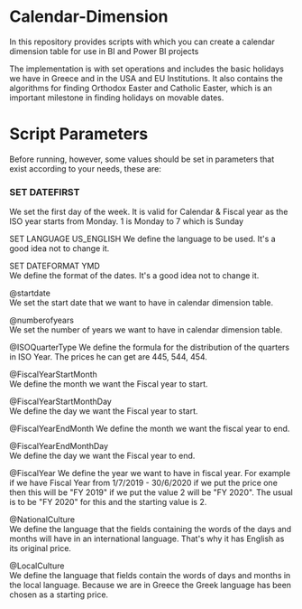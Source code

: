 # Calendar-Dimension
In this repository provides scripts with which you can create a calendar dimension table for use in BI and Power BI projects

The implementation is with set operations and includes the basic holidays we have in Greece and in the USA and EU Institutions. 
It also contains the algorithms for finding Orthodox Easter and Catholic Easter, which is an important milestone in finding holidays on movable dates.

# Script Parameters
Before running, however, some values should be set in parameters that exist according to your needs, these are:



### SET DATEFIRST	
We set the first day of the week. It is valid for Calendar & Fiscal year as the ISO year starts from Monday. 1 is Monday to 7 which is Sunday

SET LANGUAGE US_ENGLISH	
We define the language to be used. It's a good idea not to change it.

SET DATEFORMAT YMD	
We define the format of the dates. It's a good idea not to change it.

@startdate	
We set the start date that we want to have in calendar dimension table.

@numberofyears	
We set the number of years we want to have in calendar dimension table.

@ISOQuarterType	
We define the formula for the distribution of the quarters in ISO Year. The prices he can get are 445, 544, 454.

@FiscalYearStartMonth	
We define the month we want the Fiscal year to start.

@FiscalYearStartMonthDay	
We define the day we want the Fiscal year to start.

@FiscalYearEndMonth	
We define the month we want the fiscal year to end.

@FiscalYearEndMonthDay	
We define the day we want the Fiscal year to end.

@FiscalYear	
We define the year we want to have in fiscal year. For example if we have Fiscal Year from 1/7/2019 - 30/6/2020 if we put the price one then this will be "FY 2019" if we put the value 2 will be "FY 2020". The usual is to be "FY 2020" for this and the starting value is 2.

@NationalCulture	
We define the language that the fields containing the words of the days and months will have in an international language. That's why it has English as its original price.

@LocalCulture	
We define the language that fields contain the words of days and months in the local language. Because we are in Greece the Greek language has been chosen as a starting price.

